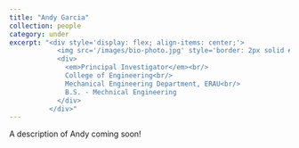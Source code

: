 ```yaml
---
title: "Andy Garcia"
collection: people
category: under
excerpt: "<div style='display: flex; align-items: center;'>
            <img src='/images/bio-photo.jpg' style='border: 2px solid #ccc; border-radius: 10px; width: 150px; margin-right: 1rem;'>
            <div>
              <em>Principal Investigator</em><br/>
              College of Engineering<br/>
              Mechanical Engineering Department, ERAU<br/>
              B.S. - Mechnical Engineering
            </div>
          </div>"
---
```


A description of Andy coming soon!